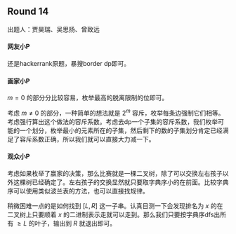 ## Round 14

出题人：贾昊瑞、吴思扬、曾致远

#### 网友小P

还是hackerrank原题，暴搜border dp即可。

#### 画家小P

$m=0$ 的部分分比较容易，枚举最高的脱离限制的位即可。

考虑 $m \neq 0$ 的部分，一种简单的想法就是 $2^m$ 容斥，枚举每条边强制它们相等。考虑强行算出这个做法的容斥系数。考虑去dp一个子集的容斥系数，我们枚举可能的一个划分，枚举最小的元素所在的子集，然后剩下的数的子集划分肯定已经满足了容斥系数正确，所以我们就可以直接大力减一下。

#### 观众小P

考虑如果枚举了赢家的决策，那么比赛就是一棵二叉树，除了可以交换左右孩子以外这棵树已经确定了。左右孩子的交换显然就只要取字典序小的在前面。比较字典序可以使用类似波兰表的方法，也可以直接找规律。

稍微困难一点的是如何找到 $[L,R]$ 这一子串。认真目测一下会发现排名为 $x$ 的在二叉树上只要顺着 $x$ 的二进制表示走就可以走到。那么我们只要按字典序dfs出所有 $\geq L$ 的叶子，输出到 $R$ 就退出即可。
